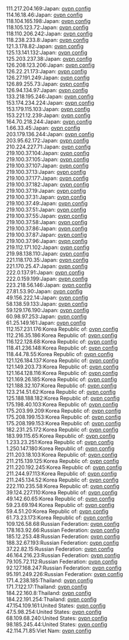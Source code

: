 111.217.204.169:Japan: [ovpn config](vpn/111_217_204_169.ovpn)  
114.16.18.46:Japan: [ovpn config](vpn/114_16_18_46.ovpn)  
118.104.165.198:Japan: [ovpn config](vpn/118_104_165_198.ovpn)  
118.105.123.72:Japan: [ovpn config](vpn/118_105_123_72.ovpn)  
118.110.206.242:Japan: [ovpn config](vpn/118_110_206_242.ovpn)  
118.238.233.8:Japan: [ovpn config](vpn/118_238_233_8.ovpn)  
121.3.178.82:Japan: [ovpn config](vpn/121_3_178_82.ovpn)  
125.13.141.132:Japan: [ovpn config](vpn/125_13_141_132.ovpn)  
125.203.237.38:Japan: [ovpn config](vpn/125_203_237_38.ovpn)  
126.208.123.206:Japan: [ovpn config](vpn/126_208_123_206.ovpn)  
126.22.21.173:Japan: [ovpn config](vpn/126_22_21_173.ovpn)  
126.27.191.249:Japan: [ovpn config](vpn/126_27_191_249.ovpn)  
126.89.255.73:Japan: [ovpn config](vpn/126_89_255_73.ovpn)  
126.94.134.97:Japan: [ovpn config](vpn/126_94_134_97.ovpn)  
133.218.195.246:Japan: [ovpn config](vpn/133_218_195_246.ovpn)  
153.174.234.224:Japan: [ovpn config](vpn/153_174_234_224.ovpn)  
153.179.115.103:Japan: [ovpn config](vpn/153_179_115_103.ovpn)  
153.221.12.239:Japan: [ovpn config](vpn/153_221_12_239.ovpn)  
164.70.218.244:Japan: [ovpn config](vpn/164_70_218_244.ovpn)  
1.66.33.45:Japan: [ovpn config](vpn/1_66_33_45.ovpn)  
203.179.136.244:Japan: [ovpn config](vpn/203_179_136_244.ovpn)  
203.95.62.172:Japan: [ovpn config](vpn/203_95_62_172.ovpn)  
210.224.227.71:Japan: [ovpn config](vpn/210_224_227_71.ovpn)  
219.100.37.104:Japan: [ovpn config](vpn/219_100_37_104.ovpn)  
219.100.37.105:Japan: [ovpn config](vpn/219_100_37_105.ovpn)  
219.100.37.107:Japan: [ovpn config](vpn/219_100_37_107.ovpn)  
219.100.37.13:Japan: [ovpn config](vpn/219_100_37_13.ovpn)  
219.100.37.177:Japan: [ovpn config](vpn/219_100_37_177.ovpn)  
219.100.37.182:Japan: [ovpn config](vpn/219_100_37_182.ovpn)  
219.100.37.19:Japan: [ovpn config](vpn/219_100_37_19.ovpn)  
219.100.37.31:Japan: [ovpn config](vpn/219_100_37_31.ovpn)  
219.100.37.49:Japan: [ovpn config](vpn/219_100_37_49.ovpn)  
219.100.37.51:Japan: [ovpn config](vpn/219_100_37_51.ovpn)  
219.100.37.55:Japan: [ovpn config](vpn/219_100_37_55.ovpn)  
219.100.37.58:Japan: [ovpn config](vpn/219_100_37_58.ovpn)  
219.100.37.86:Japan: [ovpn config](vpn/219_100_37_86.ovpn)  
219.100.37.87:Japan: [ovpn config](vpn/219_100_37_87.ovpn)  
219.100.37.96:Japan: [ovpn config](vpn/219_100_37_96.ovpn)  
219.112.171.102:Japan: [ovpn config](vpn/219_112_171_102.ovpn)  
219.98.138.110:Japan: [ovpn config](vpn/219_98_138_110.ovpn)  
221.118.170.35:Japan: [ovpn config](vpn/221_118_170_35.ovpn)  
221.170.25.47:Japan: [ovpn config](vpn/221_170_25_47.ovpn)  
222.0.137.91:Japan: [ovpn config](vpn/222_0_137_91.ovpn)  
222.0.159.199:Japan: [ovpn config](vpn/222_0_159_199.ovpn)  
223.218.56.146:Japan: [ovpn config](vpn/223_218_56_146.ovpn)  
27.81.53.90:Japan: [ovpn config](vpn/27_81_53_90.ovpn)  
49.156.222.14:Japan: [ovpn config](vpn/49_156_222_14.ovpn)  
58.138.59.133:Japan: [ovpn config](vpn/58_138_59_133.ovpn)  
59.129.176.190:Japan: [ovpn config](vpn/59_129_176_190.ovpn)  
60.98.97.253:Japan: [ovpn config](vpn/60_98_97_253.ovpn)  
61.25.149.161:Japan: [ovpn config](vpn/61_25_149_161.ovpn)  
112.157.231.176:Korea Republic of: [ovpn config](vpn/112_157_231_176.ovpn)  
112.216.35.186:Korea Republic of: [ovpn config](vpn/112_216_35_186.ovpn)  
116.122.128.68:Korea Republic of: [ovpn config](vpn/116_122_128_68.ovpn)  
118.41.236.148:Korea Republic of: [ovpn config](vpn/118_41_236_148.ovpn)  
118.44.78.55:Korea Republic of: [ovpn config](vpn/118_44_78_55.ovpn)  
121.126.184.137:Korea Republic of: [ovpn config](vpn/121_126_184_137.ovpn)  
121.149.203.73:Korea Republic of: [ovpn config](vpn/121_149_203_73.ovpn)  
121.164.128.116:Korea Republic of: [ovpn config](vpn/121_164_128_116.ovpn)  
121.169.26.185:Korea Republic of: [ovpn config](vpn/121_169_26_185.ovpn)  
121.188.32.107:Korea Republic of: [ovpn config](vpn/121_188_32_107.ovpn)  
123.214.51.62:Korea Republic of: [ovpn config](vpn/123_214_51_62.ovpn)  
125.188.188.182:Korea Republic of: [ovpn config](vpn/125_188_188_182.ovpn)  
175.198.40.103:Korea Republic of: [ovpn config](vpn/175_198_40_103.ovpn)  
175.203.99.209:Korea Republic of: [ovpn config](vpn/175_203_99_209.ovpn)  
175.208.199.153:Korea Republic of: [ovpn config](vpn/175_208_199_153.ovpn)  
175.208.199.153:Korea Republic of: [ovpn config](vpn/175_208_199_153.ovpn)  
182.231.25.172:Korea Republic of: [ovpn config](vpn/182_231_25_172.ovpn)  
183.99.115.65:Korea Republic of: [ovpn config](vpn/183_99_115_65.ovpn)  
1.233.23.251:Korea Republic of: [ovpn config](vpn/1_233_23_251.ovpn)  
1.250.147.180:Korea Republic of: [ovpn config](vpn/1_250_147_180.ovpn)  
211.203.18.103:Korea Republic of: [ovpn config](vpn/211_203_18_103.ovpn)  
211.215.139.125:Korea Republic of: [ovpn config](vpn/211_215_139_125.ovpn)  
211.220.192.245:Korea Republic of: [ovpn config](vpn/211_220_192_245.ovpn)  
211.244.97.113:Korea Republic of: [ovpn config](vpn/211_244_97_113.ovpn)  
211.245.134.52:Korea Republic of: [ovpn config](vpn/211_245_134_52.ovpn)  
222.110.235.58:Korea Republic of: [ovpn config](vpn/222_110_235_58.ovpn)  
39.124.227.110:Korea Republic of: [ovpn config](vpn/39_124_227_110.ovpn)  
49.142.60.65:Korea Republic of: [ovpn config](vpn/49_142_60_65.ovpn)  
59.23.69.194:Korea Republic of: [ovpn config](vpn/59_23_69_194.ovpn)  
59.4.51.20:Korea Republic of: [ovpn config](vpn/59_4_51_20.ovpn)  
61.73.23.173:Korea Republic of: [ovpn config](vpn/61_73_23_173.ovpn)  
109.126.58.68:Russian Federation: [ovpn config](vpn/109_126_58_68.ovpn)  
178.163.92.66:Russian Federation: [ovpn config](vpn/178_163_92_66.ovpn)  
185.12.253.48:Russian Federation: [ovpn config](vpn/185_12_253_48.ovpn)  
188.32.67.193:Russian Federation: [ovpn config](vpn/188_32_67_193.ovpn)  
37.22.82.15:Russian Federation: [ovpn config](vpn/37_22_82_15.ovpn)  
46.164.216.23:Russian Federation: [ovpn config](vpn/46_164_216_23.ovpn)  
79.105.72.112:Russian Federation: [ovpn config](vpn/79_105_72_112.ovpn)  
92.127.168.247:Russian Federation: [ovpn config](vpn/92_127_168_247.ovpn)  
95.191.249.226:Russian Federation: [ovpn config](vpn/95_191_249_226.ovpn)  
171.4.238.185:Thailand: [ovpn config](vpn/171_4_238_185.ovpn)  
171.7.122.17:Thailand: [ovpn config](vpn/171_7_122_17.ovpn)  
184.22.160.8:Thailand: [ovpn config](vpn/184_22_160_8.ovpn)  
184.22.191.254:Thailand: [ovpn config](vpn/184_22_191_254.ovpn)  
47.154.109.161:United States: [ovpn config](vpn/47_154_109_161.ovpn)  
47.5.98.254:United States: [ovpn config](vpn/47_5_98_254.ovpn)  
68.109.68.240:United States: [ovpn config](vpn/68_109_68_240.ovpn)  
98.185.245.44:United States: [ovpn config](vpn/98_185_245_44.ovpn)  
42.114.71.85:Viet Nam: [ovpn config](vpn/42_114_71_85.ovpn)  
